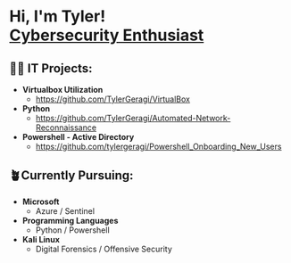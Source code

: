 <h1>Hi, I'm Tyler! <br/><a href="https://github.com/TylerGeragi"><a href="https://www.linkedin.com/in/tylergeragi/">Cybersecurity Enthusiast</a>

<h2>👨‍💻 IT Projects:</h2>

- <b>Virtualbox Utilization </b>
  -  https://github.com/TylerGeragi/VirtualBox
- <b>Python  </b>
  -  https://github.com/TylerGeragi/Automated-Network-Reconnaissance
- <b>Powershell - Active Directory</b>
  - https://github.com/tylergeragi/Powershell_Onboarding_New_Users





<h2>🪴Currently Pursuing:</h2>

- <b>Microsoft </b>
  - Azure / Sentinel
- <b>Programming Languages </b>
  - Python / Powershell
- <b>Kali Linux </b>
  - Digital Forensics / Offensive Security

